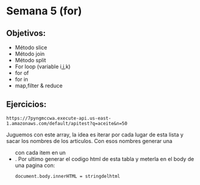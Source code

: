 # Semana 5 (for)

## Objetivos:

- Método slice
- Método join
- Método split
- For loop (variable i,j,k)
- for of
- for in
- map,filter & reduce

## Ejercicios:

```
https://7pyngmccwa.execute-api.us-east-1.amazonaws.com/default/apitest?q=aceite&n=50
``` 

Juguemos con este array, la idea es iterar por cada lugar de esta lista y sacar los nombres de los articulos. Con esos nombres generar una <ul> con cada item en un <li>. Por ultimo generar el codigo html de esta tabla y meterla en el body de una pagina con:
  
  ```
  document.body.innerHTML = stringdelhtml
  ```
